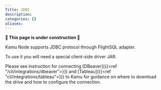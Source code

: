 ```yaml
---
Title: JDBC
description:
categories: []
aliases:
---
```


**🚧 This page is under construction 🚧**

Kamu Node supports JDBC protocol through FlightSQL adapter.

To use it you will need a special client-side driver JAR.

Please see instruction for connecting [DBeaver]({{<ref "/cli/integrations/dbeaver">}}) and [Tableau]({{<ref "cli/integrations/tableau">}}) to Kamu for guidance on where to download the drive and how to configure the connection.
